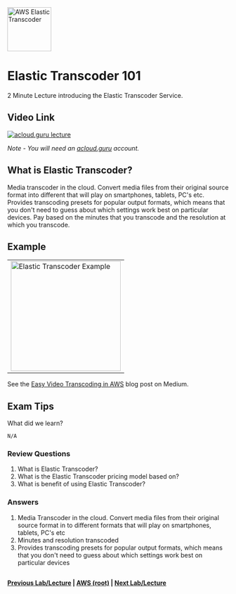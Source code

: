<img src="https://i.imgur.com/CXndVd9.png" height="100" title="AWS Elastic Transcoder" />


Elastic Transcoder 101
======

2 Minute Lecture introducing the Elastic Transcoder Service. 
 
  
## Video Link

[![acloud.guru lecture](https://i.imgur.com/JiHzzs2.png)](https://acloud.guru/course/aws-certified-solutions-architect-associate/learn/application-services/f890b511-04c3-4e34-72bc-e86b44a8766d/watch)

*Note - You will need an [acloud.guru](acloud.guru) account.*


## What is Elastic Transcoder?

Media transcoder in the cloud.  Convert media files from their original source format into different that will play
on smartphones, tablets, PC's etc. Provides transcoding presets for popular output formats, which means that you
don't need to guess about which settings work best on particular devices. Pay based on the minutes that you
transcode and the resolution at which you transcode.


## Example

<table>
<tr>
<td>
 <img src="https://i.imgur.com/7HLjTnx.png" height="250" title="Elastic Transcoder Example" />
</td>
</tr>
</table>

See the [Easy Video Transcoding in AWS](https://read.acloud.guru/easy-video-transcoding-in-aws-7a0abaaab7b8) blog post 
on Medium.


## Exam Tips

What did we learn?

    N/A
    
         
### Review Questions

1.  What is Elastic Transcoder?
2.  What is the Elastic Transcoder pricing model based on?
3.  What is benefit of using Elastic Transcoder?


### Answers

1.  Media Transcoder in the cloud. Convert media files from their original source format in to different formats that 
    will play on smartphones, tablets, PC's etc
2.  Minutes and resolution transcoded
3.  Provides transcoding presets for popular output formats, which means that you don't need to guess about which 
    settings work best on particular devices
 

## 

**[Previous Lab/Lecture](apps-sns-101.md) | [AWS (root)](../readme.adoc) | [Next Lab/Lecture](apps-api-gateway-101.md)**
